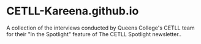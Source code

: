 # CETLL-Kareena.github.io
A collection of the interviews conducted by Queens College's CETLL team for their "In the Spotlight" feature of The CETLL Spotlight newsletter.. 
